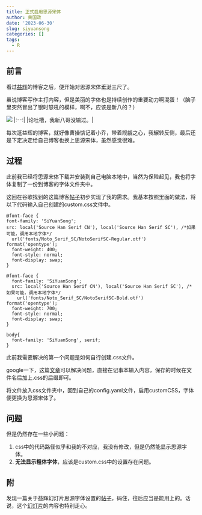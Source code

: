 ```yaml
---
title: 正式启用思源宋体
author: 黄国政
date: '2023-06-30'
slug: siyuansong
categories: []
tags:
  - R
---
```


<!--more-->

## 前言

看过[益辉](https:yihui.org)的博客之后，便开始对思源宋体垂涎三尺了。

虽说博客写作主打内容，但是美丽的字体也是持续创作的重要动力啊混蛋！（脑子里突然冒出了银时怒吼的模样，啊不，应该是新八的？）

![](/images/posts/2023/06/06-30-xinba-tucao.jpg)
|:--:|
|论吐槽，我新八哥没输过。|

每次逛益辉的博客，就好像曹操惦记着小乔，带着觊觎之心，我辗转反侧，最后还是下定决定给自己博客也换上思源宋体，虽然感觉很难。

## 过程

此前我已经将思源宋体下载并安装到自己电脑本地中，当然为保险起见，我也将字体复制了一份到博客的字体文件夹中。

这回在谷歌找到的这篇博客[帖子](https://blog.yfei.page/cn/2020/12/siyuansongti/)初步实现了我的需求。我基本按照里面的做法，将以下代码输入自己创建的custom.css文件中。

```
@font-face {
font-family: 'SiYuanSong';
src: local('Source Han Serif CN'), local('Source Han Serif SC'), /*如果可能，调用本地字体*/
  url('fonts/Noto_Serif_SC/NotoSerifSC-Regular.otf') format('opentype');
  font-weight: 400;
  font-style: normal;
  font-display: swap;
}

@font-face {
  font-family: 'SiYuanSong';
  src: local('Source Han Serif CN'), local('Source Han Serif SC'), /*如果可能，调用本地字体*/
    url('fonts/Noto_Serif_SC/NotoSerifSC-Bold.otf') format('opentype');
  font-weight: 700;
  font-style: normal;
  font-display: swap;
}

body{
  font-family: 'SiYuanSong', serif;
}
```

此前我需要解决的第一个问题是如何自行创建.css文件。

google一下，这篇[文章](https://www.w3cschool.cn/article/91795162.html)可以解决问题，直接在记事本输入内容，保存的时候在文件名后加上.css的后缀即可。

将文件放入css文件夹中，回到自己的config.yaml文件，启用customCSS，字体便更换为思源宋体了。

## 问题

但是仍然存在一些小问题：

1. css中的代码路径似乎和我的不对应，我没有修改，但是仍然能显示思源字体。
2. **无法显示粗体字体**，应该是custom.css中的设置存在问题。

## 附

发现一篇关于益辉幻灯片思源字体设置的[帖子](https://d.cosx.org/d/421962-yihuicss)，码住，往后应当是能用上的。话说，这个[幻灯片](https://slides.yihui.org/2020-random-walk.html#1)的内容也特别走心。